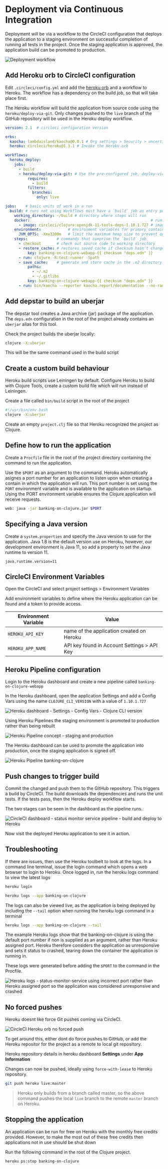 # Deployment via Continuous Integration

Deployment will be via a workflow to the CircleCI configuration that deploys the application to a staging environment on successful completion of running all tests in the project.  Once the staging application is approved, the application build can be promoted to production.

![Deployment workflow](/images/circleci-workflow-sequential-git-heroku.png)

## Add Heroku orb to CircleCI configuration

Edit `.circleci/config.yml` and add the [heroku orb](https://circleci.com/orbs/registry/orb/circleci/heroku) and a workflow to Heroku.  The workflow has a dependency on the build job, so that will take place first.

The Heroku workflow will build the application from source code using the `heroku/deploy-via-git`.  Only changes pushed to the `live` branch of the GitHub repository will be used in the Heroku deploy workflow.

```yaml
version: 2.1  # circleci configuration version

orbs:
  kaocha: lambdaisland/kaocha@0.0.1 # Org settings > Security > uncertified orbs
  heroku: circleci/heroku@1.1.1 # Invoke the Heroku orb

workflows:
  heroku_deploy:
    jobs:
      - build
      - heroku/deploy-via-git: # Use the pre-configured job, deploy-via-git
          requires:
            - build
          filters:
            branches:
              only: live

jobs:    # basic units of work in a run
  build: # runs not using Workflows must have a `build` job as entry point
    working_directory: ~/build # directory where steps will run
    docker:                                                      # run the steps with Docker
      - image: circleci/clojure:openjdk-11-tools-deps-1.10.1.727 # image is primary container where `steps` are run
    environment:            # environment variables for primary container
      JVM_OPTS: -Xmx3200m   # limit the maximum heap size to prevent out of memory errors
    steps:             # commands that comprise the `build` job
      - checkout       # check out source code to working directory
      - restore_cache: # restores saved cache if checksum hasn't changed since the last run
          key: banking-on-clojure-webapp-{{ checksum "deps.edn" }}
      - run: clojure -R:test:runner -Spath
      - save_cache:    # generate and store cache in the .m2 directory using a key template
          paths:
            - ~/.m2
            - ~/.gitlibs
          key: banking-on-clojure-webapp-{{ checksum "deps.edn" }}
      - run: bin/kaocha --reporter kaocha.report/documentation --no-randomize --no-color --plugin kaocha.plugin.alpha/spec-test-check
```

## Add depstar to build an uberjar

The depstar tool creates a Java archive (jar) package of the application.  The `deps.edn` configuration in the root of the project already contains an `uberjar` alias for this tool.

Check the project builds the uberjar locally:

```bash
clojure -X:uberjar
```

This will be the same command used in the build script


## Create a custom build behaviour
Heroku build scripts use Leiningen by default.  Configure Heroku to build with Clojure Tools, create a custom build file which will run instead of Leiningen.

Create a file called `bin/build` script in the root of the project

```bash
#!/usr/bin/env bash
clojure -X:uberjar
```

Create an empty `project.clj` file so that Heroku recognized the project as Clojure.


## Define how to run the application

Create a `Procfile` file in the root of the project directory containing the command to run the application.

Use the `$PORT` as an argument to the command.  Heroku automatically asignes a port number for an application to listen upon when creating a contain in which the application will run.  This port number is set using the `PORT` environment variable and is available to the application on startup.  Using the PORT environment variable ensures the Clojure application will receive requests.

```bash
web: java -jar banking-on-clojure.jar $PORT
```


## Specifying a Java version

Create a `system.properties` and specify the Java version to use for the application. Java 1.8 is the default version use on Heroku, however, our development environment is Java 11, so add a property to set the Java runtime to version 11.

```properties
java.runtime.version=11
```


## CircleCI Environment Variables
Open the CircleCI and select project settings > Environment Variables

Add environment variables to define where the Heroku application can be found and a token to provide access.

| Environment Variable | Value                                       |
|----------------------|---------------------------------------------|
| `HEROKU_API_KEY`     | name of the application created on Heroku   |
| `HEROKU_APP_NAME`    | API key found in Account Settings > API Key |


## Heroku Pipeline configuration

Login to the Heroku dashboard and create a new pipeline called `banking-on-clojure-webapp`

In the Heroku dashboard, open the application Settings and add a Config Vars using the name `CLOJURE_CLI_VERSION` with a value of `1.10.1.727`

![Heroku dashboard - Settings - Config Vars - Clojure CLI version](/images/heroku-dashboard-status-monitor-config-vars-clojure-cli-version.png)


Using Heroku Pipelines the staging environment is promoted to production rather than being rebuilt

![Heroku Pipeline concept - staging and production](https://raw.githubusercontent.com/jr0cket/developer-guides/master/heroku-pipelines-staging-production.png)

The Heroku dashboard can be used to promote the application into production, once the staging application is signed off.

![Heroku Pipeline banking-on-clojure](/images/heroku-pipeline-banking-on-clojure.png)


## Push changes to trigger build

Commit the changed and push them to the GitHub repository.  This triggers a build by CircleCI.  The build downloads the dependencies and runs the unit tests.  If the tests pass, then the Heroku deploy workflow starts.

The two stages can be seen in the dashboard as the pipeline runs.

![CircleCI dashboard - status monitor service pipeline - build and deploy to Heroku](/images/circle-ci-status-monitor-pipelines-heroku-orb.png)

Now visit the deployed Heroku application to see it in action.


## Troubleshooting

If there are issues, then use the Heroku toolbelt to look at the logs.  In a command line terminal, issue the login command which opens a web browser to login to Heroku.  Once logged in, run the heroku logs command to view the latest logs

```bash
heroku login

heroku logs --app banking-on-clojure
```

The logs can also be viewed live, as the application is being deployed by including the `--tail` option when running the heroku logs command in a terminal

```bash
heroku logs --app banking-on-clojure --tail
```

The example Heroku logs show that the banking-on-clojure is using the default port number if non is supplied as an argument, rather than Heroku assigned port.  Heroku therefore considers the application as unresponsive and sets it status to crashed, tearing down the container the application is running in.

These logs were generated before adding the `$PORT` to the command in the Procfile.

![Heroku logs - status-monitor-service using incorrect port rather than Heroku assigned port so the application was considered unresponsive and crashed](/images/heroku-logs-status-monitor-process-crashed-wrong-port-number.png)


## No forced pushes

Heroku doesnt like force Git pushes coming via CircleCI.

![CircleCI Heroku orb no forced push](/images/circle-ci-heroku-orb-no-forced-push.png)

To get around this, either dont do force pushes to GitHub, or add the Heroku repositor for the project as a remote to local git repository.

Heroku repository details in heroku dashboard **Settings** under **App Information**

Changes can now be pushed, ideally using `force-with-lease` to Heroku repository.

```bash
git push heroku live:master
```
<!-- TODO: check Heroku now uses main for deployment rather than master -->
> Heroku only builds from a branch called master, so the above command pushes the local `live` branch to the remote `master` branch on Heroku.


## Stopping the application
An application can be run for free on Heroku with the monthly free credits provided.  However, to make the most out of these free credits then applications not in use should be shut down

Run the following command in the root of the Clojure project.

```bash
heroku ps:stop banking-on-clojure
```
